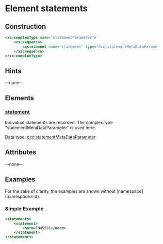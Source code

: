 # Element statements


## Construction
```xml
<xs:complexType name="statementParameter">
    <xs:sequence>
        <xs:element name="statement" type="dcc:statementMetaDataParameter" maxOccurs="unbounded"/>
    </xs:sequence>
</xs:complexType>
```

## Hints
--none--

## Elements

### [statement](../complexTypes/statementMetaDataParameter.md)
Individual statements are recorded. The complexType "statementMetaDataParameter" is used here.

Data type: [dcc:statementMetaDataParameter](../complexTypes/statementMetaDataParameter.md)

## Attributes
--none--

## Examples
For the sake of clarity, the examples are shown without [namespace] (namespace.md).

### Simple Example
```xml
<statements>
    <statement>
        <norm>EN45501</norm>
    </statement>
</statements>
```            
